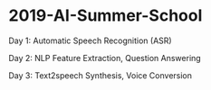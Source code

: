 # 2019-AI-Summer-School
Day 1: Automatic Speech Recognition (ASR)

Day 2: NLP Feature Extraction, Question Answering

Day 3: Text2speech Synthesis, Voice Conversion
